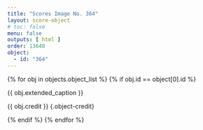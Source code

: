 ```yaml
---
title: "Scores Image No. 364"
layout: score-object
# toc: false
menu: false
outputs: [ html ]
order: 13640
object:
  - id: "364"
---
```


{% for obj in objects.object_list %}
{% if obj.id == object[0].id %}

{{ obj.extended_caption }}

{{ obj.credit }} {.object-credit}

{% endif %}
{% endfor %}
